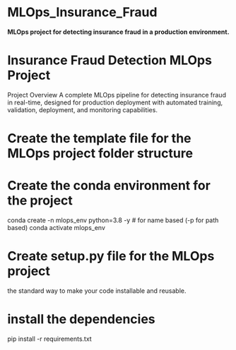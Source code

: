 # MLOps_Insurance_Fraud
**MLOps project for detecting insurance fraud in a production environment.**

# Insurance Fraud Detection MLOps Project
Project Overview
A complete MLOps pipeline for detecting insurance fraud in real-time, designed for production deployment with automated training, validation, deployment, and monitoring capabilities.

# Create the template file for the MLOps project folder structure

# Create the conda environment for the project
conda create -n mlops_env python=3.8 -y # for name based (-p for path based)
conda activate mlops_env

# Create setup.py file for the MLOps project 
the standard way to make your code installable and reusable.

# install the dependencies
pip install -r requirements.txt

